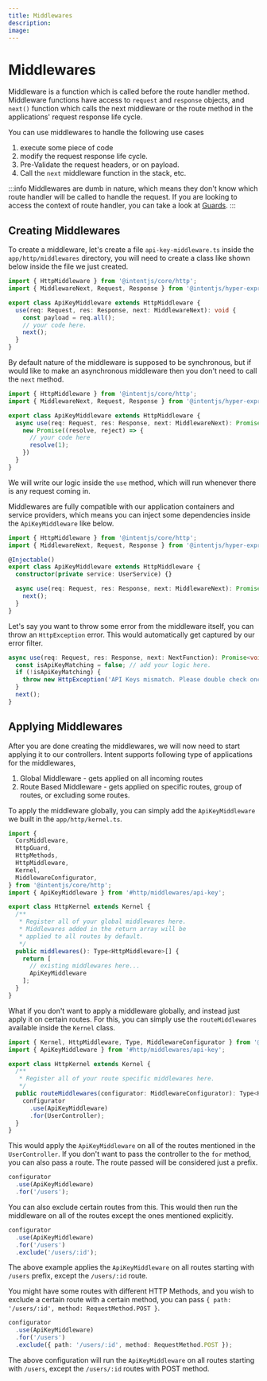 ```yaml
---
title: Middlewares
description:
image:
---
```

# Middlewares

Middleware is a function which is called before the route handler method. Middleware functions have access to `request` and `response` objects,
and `next()` function which calls the next middleware or the route method in the applications' request response life cycle.

You can use middlewares to handle the following use cases
1. execute some piece of code
2. modify the request response life cycle.
3. Pre-Validate the request headers, or on payload.
4. Call the `next` middleware function in the stack, etc.

:::info
Middlewares are dumb in nature, which means they don't know which route handler will be called to handle the request. If you are looking to
access the context of route handler, you can take a look at [Guards](./guards.md).
:::

## Creating Middlewares
To create a middleware, let's create a file `api-key-middleware.ts` inside the `app/http/middlewares` directory, you will need to create a class like shown below inside the file we just created.

```ts
import { HttpMiddleware } from '@intentjs/core/http';
import { MiddlewareNext, Request, Response } from '@intentjs/hyper-express'; 

export class ApiKeyMiddleware extends HttpMiddleware {
  use(req: Request, res: Response, next: MiddlewareNext): void {
    const payload = req.all();
    // your code here.
    next();
  }
}
```

By default nature of the middleware is supposed to be synchronous, but if would like to make an asynchronous middleware then you don't need to call the `next` method.

```ts
import { HttpMiddleware } from '@intentjs/core/http';
import { MiddlewareNext, Request, Response } from '@intentjs/hyper-express'; 

export class ApiKeyMiddleware extends HttpMiddleware {
  async use(req: Request, res: Response, next: MiddlewareNext): Promise<void> {
    new Promise((resolve, reject) => {
      // your code here
      resolve(1);
    })
  }
}
```

We will write our logic inside the `use` method, which will run whenever there is any request coming in.

Middlewares are fully compatible with our application containers and service providers, which means you can inject some dependencies inside the `ApiKeyMiddleware` like below.

```ts
import { HttpMiddleware } from '@intentjs/core/http';
import { MiddlewareNext, Request, Response } from '@intentjs/hyper-express'; 

@Injectable()
export class ApiKeyMiddleware extends HttpMiddleware {
  constructor(private service: UserService) {}

  async use(req: Request, res: Response, next: MiddlewareNext): Promise<void> {
    next();
  }
}
```

Let's say you want to throw some error from the middleware itself, you can throw an `HttpException` error. This would automatically get captured by our error filter.

```ts
async use(req: Request, res: Response, next: NextFunction): Promise<void> {
  const isApiKeyMatching = false; // add your logic here.
  if (!isApiKeyMatching) {
    throw new HttpException('API Keys mismatch. Please double check once!');
  }
  next();
}
```

## Applying Middlewares

After you are done creating the middlewares, we will now need to start applying it to our controllers.
Intent supports following type of applications for the middlewares,

1. Global Middleware - gets applied on all incoming routes
2. Route Based Middleware - gets applied on specific routes, group of routes, or excluding some routes.

To apply the middleware globally, you can simply add the `ApiKeyMiddleware` we built in the `app/http/kernel.ts`.

```ts
import {
  CorsMiddleware,
  HttpGuard,
  HttpMethods,
  HttpMiddleware,
  Kernel,
  MiddlewareConfigurator,
} from '@intentjs/core/http';
import { ApiKeyMiddleware } from '#http/middlewares/api-key';

export class HttpKernel extends Kernel {
  /**
   * Register all of your global middlewares here.
   * Middlewares added in the return array will be
   * applied to all routes by default.
   */
  public middlewares(): Type<HttpMiddleware>[] {
    return [
      // existing middlewares here...
      ApiKeyMiddleware
    ];
  }
}
```

What if you don't want to apply a middleware globally, and instead just apply it on certain routes. For this, you can simply use the `routeMiddlewares` available inside the `Kernel` class.

```ts [app/http/kernel.ts]
import { Kernel, HttpMiddleware, Type, MiddlewareConfigurator } from '@intentjs/core/http';
import { ApiKeyMiddleware } from '#http/middlewares/api-key';

export class HttpKernel extends Kernel {
  /**
   * Register all of your route specific middlewares here.
   */
  public routeMiddlewares(configurator: MiddlewareConfigurator): Type<HttpMiddleware>[] {
    configurator
      .use(ApiKeyMiddleware)
      .for(UserController);
  }
}
```

This would apply the `ApiKeyMiddleware` on all of the routes mentioned in the `UserController`.
If you don't want to pass the controller to the `for` method, you can also pass a route. The route passed will be considered
just a prefix.

```ts
configurator
  .use(ApiKeyMiddleware)
  .for('/users');
```

You can also exclude certain routes from this. This would then run the middleware on all of the routes except the ones mentioned explicitly.

```ts
configurator
  .use(ApiKeyMiddleware)
  .for('/users')
  .exclude('/users/:id');
```

The above example applies the `ApiKeyMiddleware` on all routes starting with `/users` prefix, except the `/users/:id` route.

You might have some routes with different HTTP Methods, and you wish to exclude a certain route with a certain method, you can pass
`{ path: '/users/:id', method: RequestMethod.POST }`.

```ts
configurator
  .use(ApiKeyMiddleware)
  .for('/users')
  .exclude({ path: '/users/:id', method: RequestMethod.POST });
```

The above configuration will run the `ApiKeyMiddleware` on all routes starting with `/users`, except the `/users/:id` routes with POST method.
